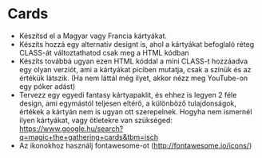 # Cards

- Készítsd el a Magyar vagy Francia kártyákat.
- Készíts hozzá egy alternatív designt is, ahol a kártyákat befoglaló réteg CLASS-át változtathatod csak meg a HTML kódban
- Készíts továbbá ugyan ezen HTML kóddal a mini CLASS-t hozzáadva egy olyan verziót, ami a kártyákat piciben mutatja, csak a színük és az értékük látszik. (Ha nem láttál még ilyet, akkor nézz meg YouTube-on egy póker adást)
- Tervezz egy egyedi fantasy kártyapaklit, és ehhez is legyen 2 féle design, ami egymástól teljesen eltérő, a különböző tulajdonságok, értékek a kártyán nem is ugyan ott szerepelnek. Hogyha nem ismernél ilyen kártyákat, vagy ötletekre van szükséged: https://www.google.hu/search?q=magic+the+gathering+cards&tbm=isch
- Az ikonokhoz használj fontawesome-ot (http://fontawesome.io/icons/)